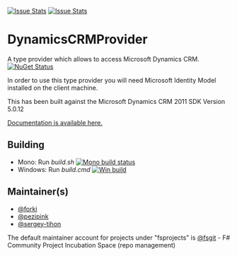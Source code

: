 [![Issue Stats](http://issuestats.com/github/fsprojects/DynamicsCRMProvider/badge/issue)](http://issuestats.com/github/fsprojects/DynamicsCRMProvider)
[![Issue Stats](http://issuestats.com/github/fsprojects/DynamicsCRMProvider/badge/pr)](http://issuestats.com/github/fsprojects/DynamicsCRMProvider)

DynamicsCRMProvider
===================

A type provider which allows to access Microsoft Dynamics CRM. [![NuGet Status](http://img.shields.io/nuget/v/DynamicsCRMProvider.svg?style=flat)](https://www.nuget.org/packages/DynamicsCRMProvider/)

In order to use this type provider you will need Microsoft Identity Model installed on the client machine.

This has been built against the Microsoft Dynamics CRM 2011 SDK Version 5.0.12

<a href="http://fsprojects.github.io/DynamicsCRMProvider" target="_blank">Documentation is available here.</a>

## Building

* Mono: Run *build.sh*  [![Mono build status](https://travis-ci.org/fsprojects/DynamicsCRMProvider.png)](https://travis-ci.org/fsprojects/DynamicsCRMProvider)
* Windows: Run *build.cmd* [![Win build](https://ci.appveyor.com/api/projects/status/qmvj9x178vmwxcd9?svg=true)](https://ci.appveyor.com/project/sergey-tihon/dynamicscrmprovider)
 

## Maintainer(s)

- [@forki](https://github.com/forki)
- [@pezipink](https://github.com/pezipink)
- [@sergey-tihon](https://github.com/sergey-tihon)

The default maintainer account for projects under "fsprojects" is [@fsgit](https://github.com/fsgit) - F# Community Project Incubation Space (repo management)
